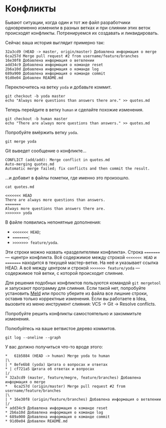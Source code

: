 # Конфликты

Бывают ситуации, когда один и тот же файл разработчики одновременно изменили в разных ветках и при
слиянии этих веток происходят конфликты. Потренируемся их создавать и ликвидировать.

Сейчас ваша история выглядит примерно так:

```
32a3cd9 (HEAD -> master, origin/master) Добавлена информация о merge
6ca257d Merge pull request #2 from username/feature/branches
16e30f8 Добавлена информация о ветвлении
add34c9 Добавлена информация о команде reset
2b6a10d Добавлена информация о команде log
689a900 Добавлена информация о команде commit
91d0e04 Добавлен README.md
```

Переключитесь на ветку `yoda` и добавьте коммит.

```
git checkout -b yoda master
echo "Always more questions than answers there are." >> quotes.md
```

Теперь перейдите в ветку `human` и сделайте похожие изменения.

```
git checkout -b human master
echo "There are always more questions than answers." >> quotes.md
```

Попробуйте вмёржить ветку `yoda`.

```
git merge yoda
```

Git выведет сообщение о конфликте...

```
CONFLICT (add/add): Merge conflict in quotes.md
Auto-merging quotes.md
Automatic merge failed; fix conflicts and then commit the result.
```

...и добавит в файлы пометки, где именно это произошло.

``` 
cat quotes.md
```

```
<<<<<<< HEAD
There are always more questions than answers.
=======
Always more questions than answers there are.
>>>>>>> yoda
```

В файле появились непонятные дополнения:

- `<<<<<<< HEAD`;
- `=======`;
- `>>>>>>> feature/yoda`.

Эти строки можно назвать «разделителями конфликта». Строка `=======` — «центр» конфликта. Всё
содержимое между строкой `<<<<<<< HEAD` и `=======` находится в текущей мастер-ветке. На неё и
указывает ссылка HEAD. А всё между центром и строкой `>>>>>>> feature/yoda` — содержимое той ветки,
с которой происходит слияние.

Для решения подобных конфликтов пользуются командой `git mergetool` и запускают программу для
слияния. Если такой нет, попробуйте установить [Meld](https://meldmerge.org) или просто уберите из
файла все лишние строки, оставив только корректные изменения. Если вы работаете в Idea, вызовите из
меню инструмент слияния: VCS → Git → Resolve conflicts.

Попробуйте решить конфликты самостоятельно и закоммитьте изменения.

Полюбуйтесь на ваше ветвистое дерево коммитов.

```
git log --oneline --graph
```

У вас должно получиться что-то вроде этого:

```
*   61b5884 (HEAD -> human) Merge yoda to human
|\  
| * 8efe6b8 (yoda) Цитата о вопросах и ответах
* | cf721a5 Цитата об ответах и вопросах
|/  
* 32a3cd9 (master, feature/megre, feature/branches) Добавлена информация о merge
*   6ca257d (origin/master) Merge pull request #2 from username/feature/branches
|\  
| * 16e30f8 (origin/feature/branches) Добавлена информация о ветвлении
|/  
* add34c9 Добавлена информация о команде reset
* 2b6a10d Добавлена информация о команде log
* 689a900 Добавлена информация о команде commit
* 91d0e04 Добавлен README.md
```

